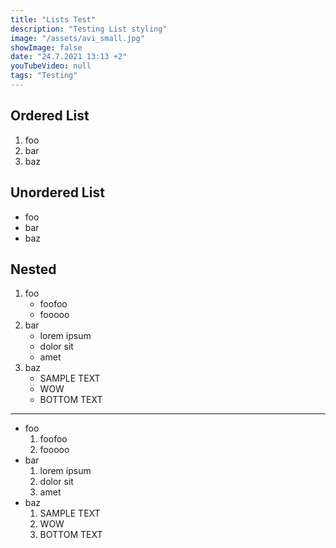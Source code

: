 ```yaml
---
title: "Lists Test"
description: "Testing List styling"
image: "/assets/avi_small.jpg"
showImage: false
date: "24.7.2021 13:13 +2"
youTubeVideo: null
tags: "Testing"
---
```


## Ordered List

1. foo
2. bar
3. baz

## Unordered List

- foo
- bar
- baz

## Nested

1. foo
   - foofoo
   - fooooo
2. bar
   - lorem ipsum
   - dolor sit
   - amet
3. baz
   - SAMPLE TEXT
   - WOW
   - BOTTOM TEXT

---

- foo
  1. foofoo
  2. fooooo
- bar
  1. lorem ipsum
  2. dolor sit
  3. amet
- baz
  1. SAMPLE TEXT
  2. WOW
  3. BOTTOM TEXT
